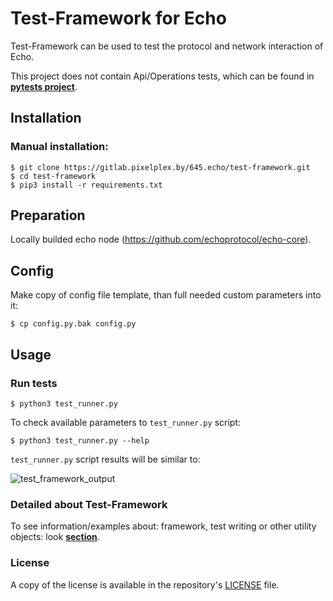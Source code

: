 # Test-Framework for Echo

Test-Framework can be used to test the protocol and network interaction of Echo.

This project does not contain Api/Operations tests, which can be found in <b>[pytests project](https://github.com/echoprotocol/pytests)</b>.

## Installation

### Manual installation:

	$ git clone https://gitlab.pixelplex.by/645.echo/test-framework.git
	$ cd test-framework
	$ pip3 install -r requirements.txt

## Preparation

Locally builded echo node (https://github.com/echoprotocol/echo-core).

## Config

Make copy of config file template, than full needed custom parameters into it:

	$ cp config.py.bak config.py

## Usage

### Run tests

    $ python3 test_runner.py

To check available parameters to `test_runner.py` script:

    $ python3 test_runner.py --help

`test_runner.py` script results will be similar to:


![test_framework_output](https://user-images.githubusercontent.com/11243503/63849665-11054400-c982-11e9-9156-08365da1de7f.png)

### Detailed about Test-Framework

To see information/examples about: framework, test writing or other utility objects: look <b>[section](docs/Framework.md)</b>.

### License

A copy of the license is available in the repository's
[LICENSE](LICENSE.txt) file.

